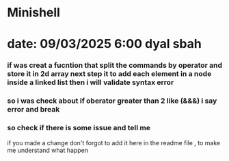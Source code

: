 # Minishell

# date: 09/03/2025  6:00 dyal sbah

### if was creat a fucntion that split the commands by operator and store it in 2d array next step it to add each element in a node inside a linked list then i will validate syntax error 
### so i was check about if oberator greater than 2 like (&&&) i say error and break 
### so check if there is some issue and tell me

if you  made a change don't forgot to add it here in  the readme file , to make me understand what happen 
